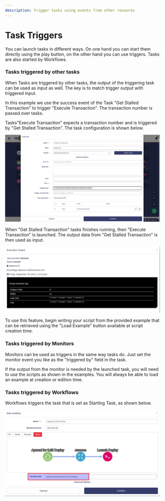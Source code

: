 ```yaml
---
description: Trigger tasks using events from other resoures
---
```


# Task Triggers

You can launch tasks in different ways. On one hand you can start them directly using the play button, on the other hand you can use triggers. Tasks are also started by Workflows.

### Tasks triggered by other tasks

When Tasks are triggered by other tasks, the output of the triggering task can be used as input as well. The key is to match trigger output with triggered input.

In this example we use the success event of the Task "Get Stalled Transaction" to trigger "Execute Transaction". The transaction number is passed over tasks.

Tasks"Execute Transaction" expects a transaction number and is triggered by "Get Stalled Transaction". The task configuration is shown below.

![Task: Execute Transaction](../.gitbook/assets/image%20%288%29.png)

When "Get Stalled Transaction" tasks finishes running, then "Execute Transaction" is launched. The output data from "Get Stalled Transaction" is then used as input.

![&quot;Get Stalled Transaction&quot; output ](../.gitbook/assets/taskexecution.jpg)

To use this feature, begin writing your script from the provided example that can be retrieved using  the "Load Example" button available at script creation time.

### Tasks triggered by Monitors

Monitors can be used as triggers in the same way tasks do. Just set the monitor event you like as the "triggered by" field in the task.

If the output from the monitor is needed by the launched task, you will need to use the scripts as shown in the examples. You will always be able to load an example at creation or edition time.

### Tasks triggered by Workflows

Workflows triggers the task that is set as Starting Task, as shown below.

![](../.gitbook/assets/image%20%283%29.png)

 

